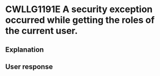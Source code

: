 # CWLLG1191E A security exception occurred while getting the roles of the current user.

## Explanation

## User response